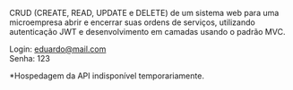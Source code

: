 CRUD (CREATE, READ, UPDATE e DELETE) de um sistema web para uma microempresa abrir e encerrar suas ordens de serviços, utilizando autenticação JWT e desenvolvimento em camadas usando o padrão MVC.

Login: eduardo@mail.com <br> 
Senha: 123

*Hospedagem da API indisponível temporariamente.
